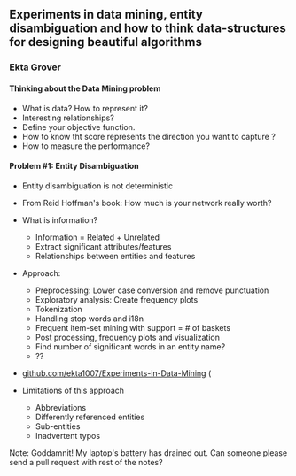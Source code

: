 ## Experiments in data mining, entity disambiguation and how to think data-structures for designing beautiful algorithms
### Ekta Grover 

#### Thinking about the Data Mining problem
* What is data? How to represent it?
* Interesting relationships?
* Define your objective function.
* How to know tht score represents the direction you want to capture ?
* How to measure the performance?

#### Problem #1: Entity Disambiguation
* Entity disambiguation is not deterministic
* From Reid Hoffman's book: How much is your network really worth?
* What is information?
	* Information = Related + Unrelated
	* Extract significant attributes/features
	* Relationships between entities and features
* Approach:
	* Preprocessing: Lower case conversion and remove punctuation
	* Exploratory analysis: Create frequency plots
	* Tokenization
	* Handling stop words and i18n
	* Frequent item-set mining with support = # of baskets
	* Post processing, frequency plots and visualization
	* Find number of significant words in an entity name?
	* ??
* [github.com/ekta1007/Experiments-in-Data-Mining](github.com/ekta1007/Experiments-in-Data-Mining) (

* Limitations of this approach
	* Abbreviations
	* Differently referenced entities
	* Sub-entities
	* Inadvertent typos

Note: Goddamnit! My laptop's battery has drained out. Can someone please send a pull request with rest of the notes?